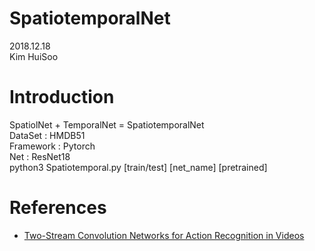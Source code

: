 # SpatiotemporalNet  
2018.12.18  
Kim HuiSoo  
# Introduction
SpatiolNet + TemporalNet = SpatiotemporalNet  
DataSet : HMDB51  
Framework : Pytorch  
Net : ResNet18  
python3 Spatiotemporal.py [train/test] [net_name] [pretrained]  
# References
* [Two-Stream Convolution Networks for Action Recognition in Videos](https://arxiv.org/abs/1406.2199)
